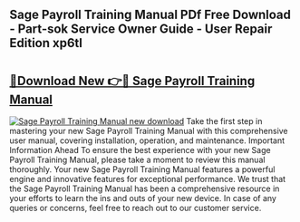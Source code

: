 ## Sage Payroll Training Manual PDf Free Download - Part-sok Service Owner Guide - User Repair Edition xp6tl

# <h2><a href="http://bc9833.oget.top/?id=Sage+Payroll+Training+Manual">🔗Download New 👉🔴 Sage Payroll Training Manual</a></h2>

[![Sage Payroll Training Manual new download](https://i.imgur.com/5g1atiW.png)](http://bc9833.oget.top/?id=Sage+Payroll+Training+Manual)
Take the first step in mastering your new Sage Payroll Training Manual with this comprehensive user manual, covering installation, operation, and maintenance. Important Information Ahead To ensure the best experience with your new Sage Payroll Training Manual, please take a moment to review this manual thoroughly. Your new Sage Payroll Training Manual features a powerful engine and innovative features for exceptional performance. We trust that the Sage Payroll Training Manual has been a comprehensive resource in your efforts to learn the ins and outs of your new device. In case of any queries or concerns, feel free to reach out to our customer service.
